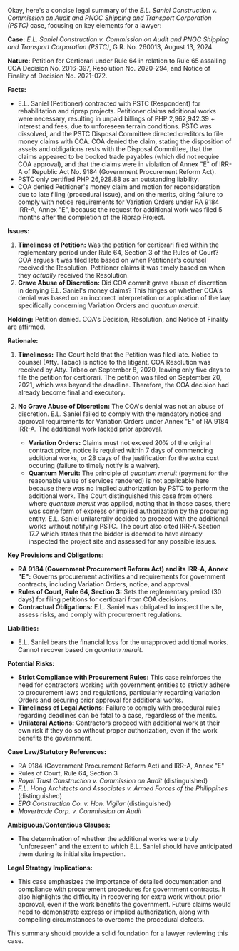 Okay, here's a concise legal summary of the *E.L. Saniel Construction v. Commission on Audit and PNOC Shipping and Transport Corporation (PSTC)* case, focusing on key elements for a lawyer:

**Case:** *E.L. Saniel Construction v. Commission on Audit and PNOC Shipping and Transport Corporation (PSTC)*, G.R. No. 260013, August 13, 2024.

**Nature:** Petition for Certiorari under Rule 64 in relation to Rule 65 assailing COA Decision No. 2016-397, Resolution No. 2020-294, and Notice of Finality of Decision No. 2021-072.

**Facts:**

*   E.L. Saniel (Petitioner) contracted with PSTC (Respondent) for rehabilitation and riprap projects.  Petitioner claims additional works were necessary, resulting in unpaid billings of PHP 2,962,942.39 + interest and fees, due to unforeseen terrain conditions. PSTC was dissolved, and the PSTC Disposal Committee directed creditors to file money claims with COA.  COA denied the claim, stating the disposition of assets and obligations rests with the Disposal Committee, that the claims appeared to be booked trade payables (which did not require COA approval), and that the claims were in violation of Annex "E" of IRR-A of Republic Act No. 9184 (Government Procurement Reform Act).
*   PSTC only certified PHP 26,928.88 as an outstanding liability.
*   COA denied Petitioner's money claim and motion for reconsideration due to late filing (procedural issue), and on the merits, citing failure to comply with notice requirements for Variation Orders under RA 9184 IRR-A, Annex "E", because the request for additional work was filed 5 months after the completion of the Riprap Project.

**Issues:**

1.  **Timeliness of Petition:** Was the petition for certiorari filed within the reglementary period under Rule 64, Section 3 of the Rules of Court?  COA argues it was filed late based on when Petitioner's counsel received the Resolution.  Petitioner claims it was timely based on when they *actually* received the Resolution.
2.  **Grave Abuse of Discretion:** Did COA commit grave abuse of discretion in denying E.L. Saniel's money claims? This hinges on whether COA's denial was based on an incorrect interpretation or application of the law, specifically concerning Variation Orders and *quantum meruit*.

**Holding:** Petition denied. COA's Decision, Resolution, and Notice of Finality are affirmed.

**Rationale:**

1.  **Timeliness:** The Court held that the Petition was filed late.  Notice to counsel (Atty. Tabao) is notice to the litigant.  COA Resolution was received by Atty. Tabao on September 8, 2020, leaving only five days to file the petition for certiorari. The petition was filed on September 20, 2021, which was beyond the deadline. Therefore, the COA decision had already become final and executory.
2.  **No Grave Abuse of Discretion:** The COA's denial was not an abuse of discretion. E.L. Saniel failed to comply with the mandatory notice and approval requirements for Variation Orders under Annex "E" of RA 9184 IRR-A.  The additional work lacked prior approval.

    *   **Variation Orders:** Claims must not exceed 20% of the original contract price, notice is required within 7 days of commencing additional works, or 28 days of the justification for the extra cost occuring (failure to timely notify is a waiver).
    *   **Quantum Meruit:** The principle of *quantum meruit* (payment for the reasonable value of services rendered) is not applicable here because there was no implied authorization by PSTC to perform the additional work. The Court distinguished this case from others where *quantum meruit* was applied, noting that in those cases, there was some form of express or implied authorization by the procuring entity.  E.L. Saniel unilaterally decided to proceed with the additional works without notifying PSTC. The court also cited IRR-A Section 17.7 which states that the bidder is deemed to have already inspected the project site and assessed for any possible issues.

**Key Provisions and Obligations:**

*   **RA 9184 (Government Procurement Reform Act) and its IRR-A, Annex "E":**  Governs procurement activities and requirements for government contracts, including Variation Orders, notice, and approval.
*   **Rules of Court, Rule 64, Section 3:** Sets the reglementary period (30 days) for filing petitions for certiorari from COA decisions.
*   **Contractual Obligations:**  E.L. Saniel was obligated to inspect the site, assess risks, and comply with procurement regulations.

**Liabilities:**

*   E.L. Saniel bears the financial loss for the unapproved additional works.  Cannot recover based on *quantum meruit*.

**Potential Risks:**

*   **Strict Compliance with Procurement Rules:**  This case reinforces the need for contractors working with government entities to strictly adhere to procurement laws and regulations, particularly regarding Variation Orders and securing prior approval for additional works.
*   **Timeliness of Legal Actions:** Failure to comply with procedural rules regarding deadlines can be fatal to a case, regardless of the merits.
*   **Unilateral Actions:**  Contractors proceed with additional work at their own risk if they do so without proper authorization, even if the work benefits the government.

**Case Law/Statutory References:**

*   RA 9184 (Government Procurement Reform Act) and IRR-A, Annex "E"
*   Rules of Court, Rule 64, Section 3
*   *Royal Trust Construction v. Commission on Audit* (distinguished)
*   *F.L. Hong Architects and Associates v. Armed Forces of the Philippines* (distinguished)
*   *EPG Construction Co. v. Hon. Vigilar* (distinguished)
*   *Movertrade Corp. v. Commission on Audit*

**Ambiguous/Contentious Clauses:**

*   The determination of whether the additional works were truly "unforeseen" and the extent to which E.L. Saniel should have anticipated them during its initial site inspection.

**Legal Strategy Implications:**

*   This case emphasizes the importance of detailed documentation and compliance with procurement procedures for government contracts. It also highlights the difficulty in recovering for extra work without prior approval, even if the work benefits the government.  Future claims would need to demonstrate express or implied authorization, along with compelling circumstances to overcome the procedural defects.

This summary should provide a solid foundation for a lawyer reviewing this case.
